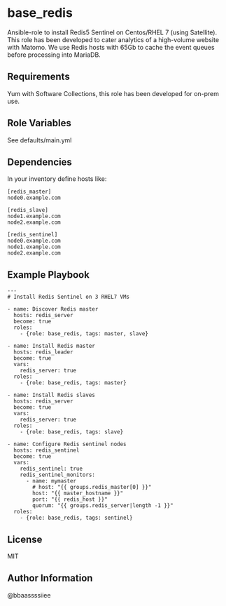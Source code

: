 base_redis
=============

Ansible-role to install Redis5 Sentinel on Centos/RHEL 7 (using Satellite).
This role has been developed to cater analytics of a high-volume website with Matomo. We use Redis hosts with 65Gb to cache the event queues before processing into MariaDB.

Requirements
------------

Yum with Software Collections, this role has been developed for on-prem use.

Role Variables
--------------

See defaults/main.yml

Dependencies
------------

In your inventory define hosts like:

```
[redis_master]
node0.example.com

[redis_slave]
node1.example.com
node2.example.com

[redis_sentinel]
node0.example.com
node1.example.com
node2.example.com

```
Example Playbook
----------------

```
---
# Install Redis Sentinel on 3 RHEL7 VMs

- name: Discover Redis master
  hosts: redis_server
  become: true
  roles:
    - {role: base_redis, tags: master, slave}

- name: Install Redis master
  hosts: redis_leader
  become: true
  vars:
    redis_server: true
  roles:
    - {role: base_redis, tags: master}

- name: Install Redis slaves
  hosts: redis_server
  become: true
  vars:
    redis_server: true
  roles:
    - {role: base_redis, tags: slave}

- name: Configure Redis sentinel nodes
  hosts: redis_sentinel
  become: true
  vars:
    redis_sentinel: true
    redis_sentinel_monitors:
      - name: mymaster
        # host: "{{ groups.redis_master[0] }}"
        host: "{{ master_hostname }}"
        port: "{{ redis_host }}"
        quorum: "{{ groups.redis_server|length -1 }}"
  roles:
    - {role: base_redis, tags: sentinel}
```


License
-------

MIT

Author Information
------------------
@bbaassssiiee

